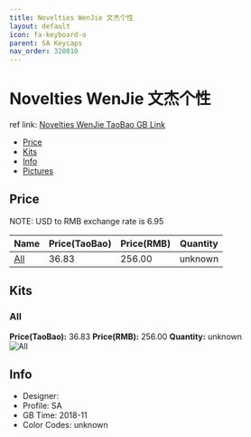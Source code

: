 ```yaml
---
title: Novelties WenJie 文杰个性
layout: default
icon: fa-keyboard-o
parent: SA Keycaps
nav_order: 320010
---
```


# Novelties WenJie 文杰个性

ref link: [Novelties WenJie TaoBao GB Link](https://item.taobao.com/item.htm?spm=a1z09.2.0.0.5f8a2e8dtj61Q0&id=582239372373&_u=t1knu0t65e76)

* [Price](#price)
* [Kits](#kits)
* [Info](#info)
* [Pictures](#pictures)


## Price  
NOTE: USD to RMB exchange rate is 6.95

| Name          | Price(TaoBao)    |  Price(RMB) | Quantity |
| ------------- | ------------ |  ---------- | -------- |
|[All](#all)|36.83|256.00|unknown|


## Kits
### All
**Price(TaoBao):** 36.83    **Price(RMB):** 256.00    **Quantity:** unknown  
<img src="{{ 'assets/images/sa-keycaps/noveltieswenjie/kits_pics/all.jpeg' | relative_url }}" alt="All" class="image featured">


## Info
* Designer: 
* Profile: SA 
* GB Time: 2018-11
* Color Codes: unknown  


